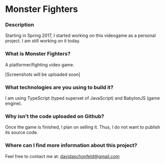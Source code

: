 # Monster Fighters

### Description
Starting in Spring 2017, I started working on this videogame as a personal project. I am still working on it today.

### What is Monster Fighters?
A platformer/fighting video game.

[Screenshots will be uploaded soon]

### What technologies are you using to build it?
I am using TypeScript (typed superset of JavaScript) and BabylonJS (game engine).

### Why isn't the code uploaded on Github?
Once the game is finished, I plan on selling it. Thus, I do not want to publish its source code.

### Where can I find more information about this project?
Feel free to contact me at: davidaschonfeld@gmail.com
